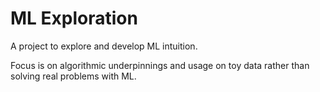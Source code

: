 # ML Exploration

A project to explore and develop ML intuition.

Focus is on algorithmic underpinnings and usage on toy data rather than solving real problems with ML. 
